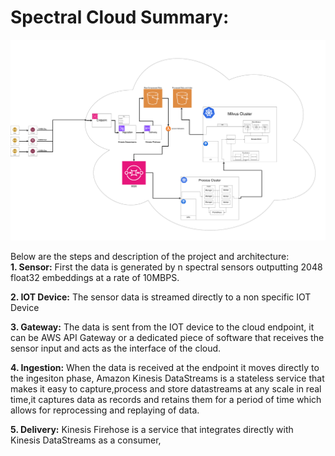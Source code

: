 # Spectral Cloud Summary:
<div style="position: ;">
<img src="./Assets/Images/SpectralCloudStreaming.svg" />
</div>

Below are the steps and description of the project and architecture:  
**1. Sensor:**  First the data is generated by n spectral sensors outputting 2048 float32 embeddings at a rate of 10MBPS.  

**2. IOT Device:** The sensor data is streamed directly to a non specific IOT Device  

**3. Gateway:** The data is sent from the IOT device to the cloud endpoint, it can be AWS API Gateway or a dedicated piece of software that receives the sensor input and acts as the interface of the cloud.  

**4. Ingestion:** When the data is received at the endpoint it moves directly to the ingesiton phase, Amazon Kinesis DataStreams is a stateless service that makes it easy to capture,process and store datastreams at any scale in real time,it captures data as records and retains them for a period of time which allows for reprocessing and replaying of data.

**5. Delivery:** Kinesis Firehose is a service that integrates directly with Kinesis DataStreams as a consumer,